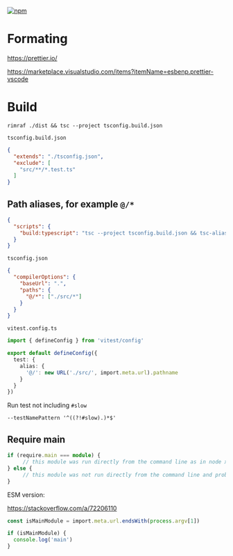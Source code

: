 [![npm](https://img.shields.io/npm/v/express.svg)](https://npmjs.com/package/express)

# Formating

https://prettier.io/


https://marketplace.visualstudio.com/items?itemName=esbenp.prettier-vscode

# Build

`rimraf ./dist && tsc --project tsconfig.build.json`

`tsconfig.build.json`

```json
{
  "extends": "./tsconfig.json",
  "exclude": [
    "src/**/*.test.ts"
  ]
}
```

## Path aliases, for example `@/*`

```json
{
  "scripts": {
    "build:typescript": "tsc --project tsconfig.build.json && tsc-alias"
  }
}
```

`tsconfig.json`

```json
{
  "compilerOptions": {
    "baseUrl": ".",
    "paths": {
      "@/*": ["./src/*"]
    }
  }
}
```

`vitest.config.ts`

```ts
import { defineConfig } from 'vitest/config'

export default defineConfig({
  test: {
    alias: {
      '@/': new URL('./src/', import.meta.url).pathname
    }
  }
})
```

Run test not including `#slow`

`--testNamePattern '^((?!#slow).)*$'`

## Require main

```ts
if (require.main === module) {
     // this module was run directly from the command line as in node xxx.js
} else {
     // this module was not run directly from the command line and probably loaded by something else
}
```

ESM version: 

https://stackoverflow.com/a/72206110

```ts
const isMainModule = import.meta.url.endsWith(process.argv[1])

if (isMainModule) {
  console.log('main')
}
```
